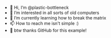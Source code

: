 - 👋 Hi, I’m @plastic-bottleneck
- 👀 I’m interested in all sorts of old computers
- 🌱 I’m currently learning how to break the matrix
- 📫 How to reach me isn't simple :)
- :hot_face: btw thanks GitHub for this example!
